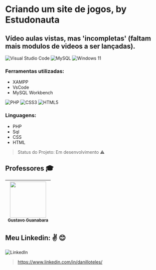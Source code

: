 # Criando um site de jogos, by Estudonauta
## Vídeo aulas vistas, mas 'incompletas' (faltam mais modulos de videos a ser lançadas).

![Visual Studio Code](https://img.shields.io/badge/Visual%20Studio%20Code-0078d7.svg?style=for-the-badge&logo=visual-studio-code&logoColor=white)
![MySQL](https://img.shields.io/badge/mysql-4479A1.svg?style=for-the-badge&logo=mysql&logoColor=white)
![Windows 11](https://img.shields.io/badge/Windows%2011-%230079d5.svg?style=for-the-badge&logo=Windows%2011&logoColor=white)
### Ferramentas utilizadas:
- XAMPP
- VsCode
- MySQL Workbench

![PHP](https://img.shields.io/badge/php-%23777BB4.svg?style=for-the-badge&logo=php&logoColor=white)
![CSS3](https://img.shields.io/badge/css3-%231572B6.svg?style=for-the-badge&logo=css3&logoColor=white)
	![HTML5](https://img.shields.io/badge/html5-%23E34F26.svg?style=for-the-badge&logo=html5&logoColor=white)
### Linguagens:
- PHP
- Sql
- CSS
- HTML


> Status do Projeto: Em desenvolvimento :warning:



## Professores :mortar_board:
[<img src="https://avatars.githubusercontent.com/u/8683378?v=4" width=115 > <br> <sub> Gustavo Guanabara </sub>]([https://github.com/gustavoguanabara](https://github.com/gustavoguanabara)) |
| :---: |


## Meu Linkedin: :v: :blush:
![LinkedIn](https://img.shields.io/badge/linkedin-%230077B5.svg?style=for-the-badge&logo=linkedin&logoColor=white)
> https://www.linkedin.com/in/danilloteles/
